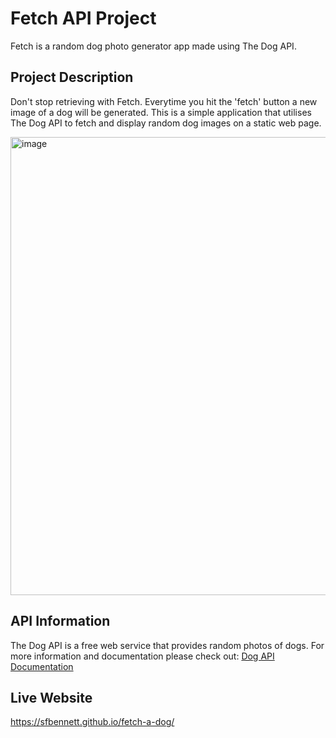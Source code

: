# Fetch API Project  

Fetch is a random dog photo generator app made using The Dog API.

## Project Description 

Don't stop retrieving with Fetch. Everytime you hit the 'fetch' button a new image of a dog will be generated. This is a simple application that utilises The Dog API to fetch and display random dog images on a static web page. 

<img width="733" alt="image" src="https://github.com/sfbennett/fetch-a-dog/assets/156936136/80b9d1e2-e7f0-4dcc-841d-6247181ee312">

## API Information

The Dog API is a free web service that provides random photos of dogs. For more information and documentation please check out: [Dog API Documentation](https://thedogapi.com/) 

## Live Website 

https://sfbennett.github.io/fetch-a-dog/ 

